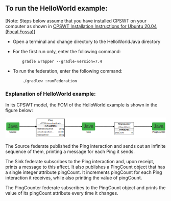 ## To run the HelloWorld example:

[Note: Steps below assume that you have installed CPSWT on your computer as shown in [CPSWT Installation Instructions for Ubuntu 20.04 (Focal Fossa)](UbuntuFocalInstall/ubuntuFocalInstall.md)]

* Open a terminal and change directory to the HelloWorldJava directory

* For the first run only, enter the following command:

          gradle wrapper --gradle-version=7.4

* To run the federation, enter the following command:

          ./gradlew :runFederation

### Explanation of HelloWorld example:

In its CPSWT model, the FOM of the HelloWorld example is shown in the figure below:

![HelloWorldJavaFOM](Images/HelloWorldJavaFOM.png)

The Source federate published the Ping interaction and sends out an infinite sequence of them, printing a message for
each Ping it sends.

The Sink federate subscribes to the Ping interaction and, upon receipt, prints a message to this affect.  It also
publishes a PingCount object that has a single integer attribute pingCount.  It increments pingCount for each Ping
interaction it receives, while also printing the value of pingCount.

The PingCounter federate subscribes to the PingCount object and prints the value of its pingCount attribute
every time it changes.
